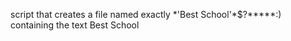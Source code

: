 script that creates a file named exactly \*\'Best School\'\*$\?\*\*\*\*\*:) containing the text Best School
